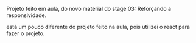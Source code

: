 Projeto feito em aula, do novo material do stage 03: Reforçando a responsividade.

está um pouco diferente do projeto feito na aula, pois utilizei o react para fazer o projeto.